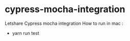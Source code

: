 # cypress-mocha-integration
Letshare Cypress mocha integration
How to run in mac : 
 - yarn run test
